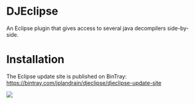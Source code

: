 DJEclipse
=========

An Eclipse plugin that gives access to several java decompilers side-by-side.

Installation
============

The Eclipse update site is published on BinTray: https://bintray.com/jplandrain/djeclipse/djeclipse-update-site

![](http://web-static-cloudfront.s3.amazonaws.com/images/badges/BuiltOnDEV.png)
